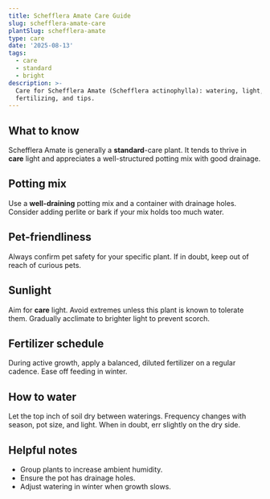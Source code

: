 ```yaml
---
title: Schefflera Amate Care Guide
slug: schefflera-amate-care
plantSlug: schefflera-amate
type: care
date: '2025-08-13'
tags:
  - care
  - standard
  - bright
description: >-
  Care for Schefflera Amate (Schefflera actinophylla): watering, light, soil,
  fertilizing, and tips.
---
```

## What to know
Schefflera Amate is generally a **standard**-care plant. It tends to thrive in **care** light and appreciates a well-structured potting mix with good drainage.

## Potting mix
Use a **well-draining** potting mix and a container with drainage holes. Consider adding perlite or bark if your mix holds too much water.

## Pet-friendliness
Always confirm pet safety for your specific plant. If in doubt, keep out of reach of curious pets.

## Sunlight
Aim for **care** light. Avoid extremes unless this plant is known to tolerate them. Gradually acclimate to brighter light to prevent scorch.

## Fertilizer schedule
During active growth, apply a balanced, diluted fertilizer on a regular cadence. Ease off feeding in winter.

## How to water
Let the top inch of soil dry between waterings. Frequency changes with season, pot size, and light. When in doubt, err slightly on the dry side.

## Helpful notes
- Group plants to increase ambient humidity.
- Ensure the pot has drainage holes.
- Adjust watering in winter when growth slows.
